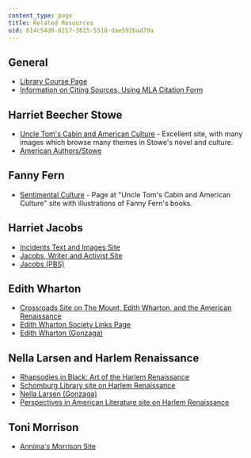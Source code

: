 ```yaml
---
content_type: page
title: Related Resources
uid: 614c54d0-8217-3615-5518-dae592bad79a
---
```


General
-------

*   [Library Course Page](http://libraries.mit.edu/)
*   [Information on Citing Sources, Using MLA Citation Form](http://libguides.mit.edu/citing)

Harriet Beecher Stowe
---------------------

*   [Uncle Tom's Cabin and American Culture](http://www.iath.virginia.edu/utc/) - Excellent site, with many images which browse many themes in Stowe's novel and culture.
*   [American Authors/Stowe](http://public.wsu.edu/~campbelld/amlit/stowe.htm)

Fanny Fern
----------

*   [Sentimental Culture](http://www.iath.virginia.edu/utc/sentimnt/segall.html) - Page at "Uncle Tom's Cabin and American Culture" site with illustrations of Fanny Fern's books.

Harriet Jacobs
--------------

*   [Incidents Text and Images Site](http://xroads.virginia.edu/~HYPER/JACOBS/hjhome.htm)
*   [Jacobs, Writer and Activist Site](http://appserv.pace.edu/execute/page.cfm?doc_id=20089)
*   [Jacobs (PBS)](http://www.pbs.org/wgbh/aia/part4/4p2923.html)

Edith Wharton
-------------

*   [Crossroads Site on The Mount, Edith Wharton, and the American Renaissance](http://xroads.virginia.edu/~MA01/Davis/wharton/home/home.html)
*   [Edith Wharton Society Links Page](https://public.wsu.edu/~campbelld/wharton/updatearchive.htm)
*   [Edith Wharton (Gonzaga)](http://public.wsu.edu/~campbelld/amlit/wharton.htm)

Nella Larsen and Harlem Renaissance
-----------------------------------

*   [Rhapsodies in Black: Art of the Harlem Renaissance](https://www.warwickartscentre.co.uk/mead-gallery/previous-exhibitions/1997/rhapsodies-in-black-art-of-the-harlem-renaissance/)
*   [Schomburg Library site on Harlem Renaissance](http://www.nypl.org/locations/tid/64/node/29174)
*   [Nella Larsen (Gonzaga)](http://public.wsu.edu/~campbelld/amlit/larsen.html)
*   [Perspectives in American Literature site on Harlem Renaissance](http://www.csustan.edu/english/reuben/pal/chap9/9intro.html)

Toni Morrison
-------------

*   [Anniina's Morrison Site](http://www.luminarium.org/contemporary/tonimorrison/toni.htm)